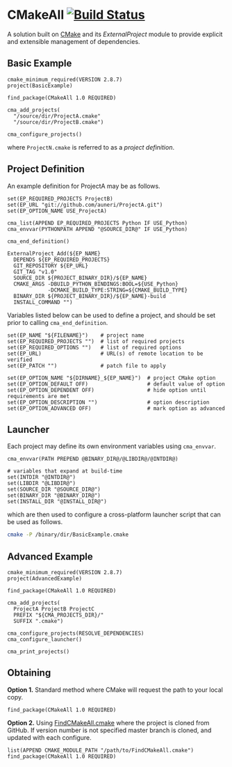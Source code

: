 # CMakeAll [![Build Status](https://travis-ci.org/auneri/CMakeAll.svg?branch=develop)](https://travis-ci.org/auneri/CMakeAll)
A solution built on [CMake](http://cmake.org/) and its *ExternalProject* module to provide explicit and extensible management of dependencies.


## Basic Example

~~~{.cmake}
cmake_minimum_required(VERSION 2.8.7)
project(BasicExample)

find_package(CMakeAll 1.0 REQUIRED)

cma_add_projects(
  "/source/dir/ProjectA.cmake"
  "/source/dir/ProjectB.cmake")

cma_configure_projects()
~~~
where `ProjectN.cmake` is referred to as a *project definition*.


## Project Definition

An example definition for ProjectA may be as follows.

~~~{.cmake}
set(EP_REQUIRED_PROJECTS ProjectB)
set(EP_URL "git://github.com/auneri/ProjectA.git")
set(EP_OPTION_NAME USE_ProjectA)

cma_list(APPEND EP_REQUIRED_PROJECTS Python IF USE_Python)
cma_envvar(PYTHONPATH APPEND "@SOURCE_DIR@" IF USE_Python)

cma_end_definition()

ExternalProject_Add(${EP_NAME}
  DEPENDS ${EP_REQUIRED_PROJECTS}
  GIT_REPOSITORY ${EP_URL}
  GIT_TAG "v1.0"
  SOURCE_DIR ${PROJECT_BINARY_DIR}/${EP_NAME}
  CMAKE_ARGS -DBUILD_PYTHON_BINDINGS:BOOL=${USE_Python}
             -DCMAKE_BUILD_TYPE:STRING=${CMAKE_BUILD_TYPE}
  BINARY_DIR ${PROJECT_BINARY_DIR}/${EP_NAME}-build
  INSTALL_COMMAND "")
~~~

Variables listed below can be used to define a project, and should be set prior to calling `cma_end_definition`.

~~~{.cmake}
set(EP_NAME "${FILENAME}")    # project name
set(EP_REQUIRED_PROJECTS "")  # list of required projects
set(EP_REQUIRED_OPTIONS "")   # list of required options
set(EP_URL)                   # URL(s) of remote location to be verified
set(EP_PATCH "")              # patch file to apply

set(EP_OPTION_NAME "${DIRNAME}_${EP_NAME}")  # project CMake option
set(EP_OPTION_DEFAULT OFF)                   # default value of option
set(EP_OPTION_DEPENDENT OFF)                 # hide option until requirements are met
set(EP_OPTION_DESCRIPTION "")                # option description
set(EP_OPTION_ADVANCED OFF)                  # mark option as advanced
~~~


## Launcher

Each project may define its own environment variables using `cma_envvar`.

~~~{.cmake}
cma_envvar(PATH PREPEND @BINARY_DIR@/@LIBDIR@/@INTDIR@)

# variables that expand at build-time
set(INTDIR "@INTDIR@")
set(LIBDIR "@LIBDIR@")
set(SOURCE_DIR "@SOURCE_DIR@")
set(BINARY_DIR "@BINARY_DIR@")
set(INSTALL_DIR "@INSTALL_DIR@")
~~~

which are then used to configure a cross-platform launcher script that can be used as follows.

~~~bash
cmake -P /binary/dir/BasicExample.cmake
~~~


## Advanced Example

~~~{.cmake}
cmake_minimum_required(VERSION 2.8.7)
project(AdvancedExample)

find_package(CMakeAll 1.0 REQUIRED)

cma_add_projects(
  ProjectA ProjectB ProjectC
  PREFIX "${CMA_PROJECTS_DIR}/"
  SUFFIX ".cmake")

cma_configure_projects(RESOLVE_DEPENDENCIES)
cma_configure_launcher()

cma_print_projects()
~~~


## Obtaining
**Option 1.** Standard method where CMake will request the path to your local copy.

~~~{.cmake}
find_package(CMakeAll 1.0 REQUIRED)
~~~

**Option 2.** Using [FindCMakeAll.cmake](https://github.com/auneri/CMakeAll/blob/develop/CMake/FindCMakeAll.cmake) where the project is cloned from GitHub. If version number is not specified master branch is cloned, and updated with each configure.

~~~{.cmake}
list(APPEND CMAKE_MODULE_PATH "/path/to/FindCMakeAll.cmake")
find_package(CMakeAll 1.0 REQUIRED)
~~~
